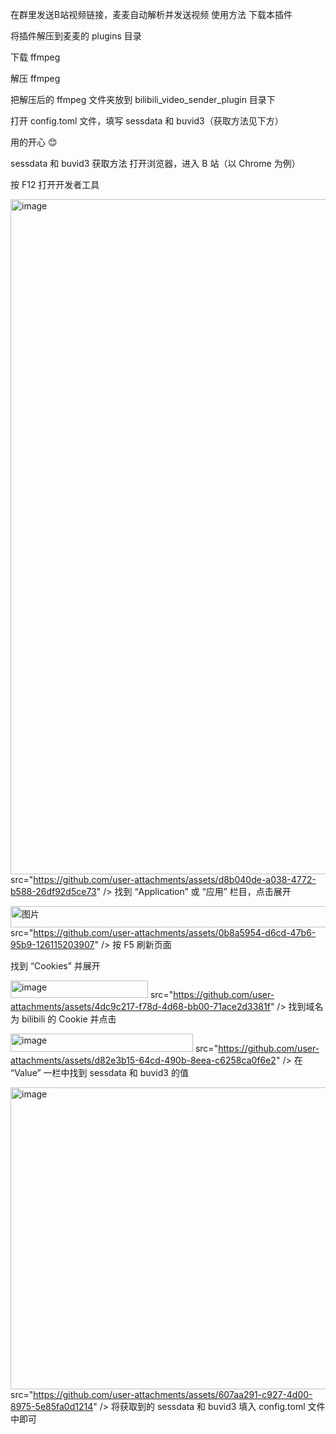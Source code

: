 在群里发送B站视频链接，麦麦自动解析并发送视频
使用方法
下载本插件

将插件解压到麦麦的 plugins 目录

下载 ffmpeg

解压 ffmpeg

把解压后的 ffmpeg 文件夹放到 bilibili_video_sender_plugin 目录下

打开 config.toml 文件，填写 sessdata 和 buvid3（获取方法见下方）

用的开心 😊

sessdata 和 buvid3 获取方法
打开浏览器，进入 B 站（以 Chrome 为例）

按 F12 打开开发者工具

<img width="1920" height="1080" alt="image"> src="https://github.com/user-attachments/assets/d8b040de-a038-4772-b588-26df92d5ce73" />
找到 “Application” 或 “应用” 栏目，点击展开

<img width="1054" height="34" alt="图片"> src="https://github.com/user-attachments/assets/0b8a5954-d6cd-47b6-95b9-126115203907" />
按 F5 刷新页面

找到 “Cookies” 并展开

<img width="220" height="28" alt="image"> src="https://github.com/user-attachments/assets/4dc9c217-f78d-4d68-bb00-71ace2d3381f" />
找到域名为 bilibili 的 Cookie 并点击

<img width="292" height="29" alt="image"> src="https://github.com/user-attachments/assets/d82e3b15-64cd-490b-8eea-c6258ca0f6e2" />
在 “Value” 一栏中找到 sessdata 和 buvid3 的值

<img width="714" height="483" alt="image"> src="https://github.com/user-attachments/assets/607aa291-c927-4d00-8975-5e85fa0d1214" />
将获取到的 sessdata 和 buvid3 填入 config.toml 文件中即可
